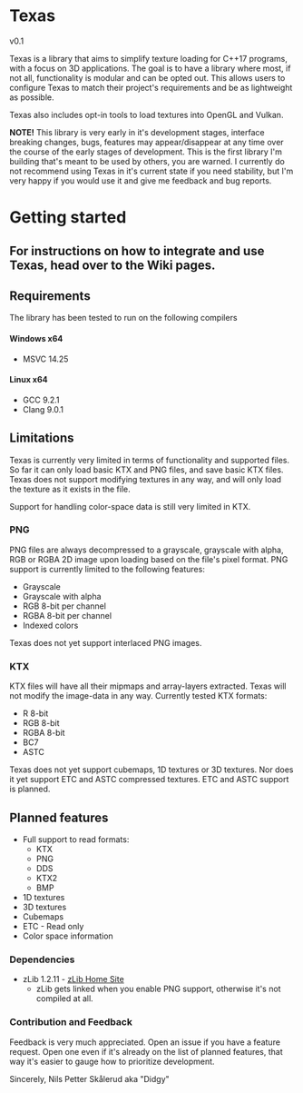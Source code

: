 # Texas
v0.1

Texas is a library that aims to simplify texture loading for C++17 programs, with a focus on 3D applications. The goal is to have a library where most, if not all, functionality is modular and can be opted out. This allows users to configure Texas to match their project's requirements and be as lightweight as possible.

Texas also includes opt-in tools to load textures into OpenGL and Vulkan.

**NOTE!** This library is very early in it's development stages, interface breaking changes, bugs, features may appear/disappear at any time over the course of the early stages of development. This is the first library I'm building that's meant to be used by others, you are warned. I currently do not recommend using Texas in it's current state if you need stability, but I'm very happy if you would use it and give me feedback and bug reports.

# Getting started
## For instructions on how to integrate and use Texas, head over to the Wiki pages.

## Requirements
The library has been tested to run on the following compilers
#### Windows x64
 - MSVC 14.25
#### Linux x64
 - GCC 9.2.1
 - Clang 9.0.1


## Limitations
Texas is currently very limited in terms of functionality and supported files. So far it can only load basic KTX and PNG files, and save basic KTX files. Texas does not support modifying textures in any way, and will only load the texture as it exists in the file.

Support for handling color-space data is still very limited in KTX.

    
### PNG
PNG files are always decompressed to a grayscale, grayscale with alpha, RGB or RGBA 2D image upon loading based on the file's pixel format. PNG support is currently limited to the following features:
 - Grayscale
 - Grayscale with alpha
 - RGB 8-bit per channel
 - RGBA 8-bit per channel
 - Indexed colors

Texas does not yet support interlaced PNG images.

### KTX
KTX files will have all their mipmaps and array-layers extracted. Texas will not modify the image-data in any way. Currently tested KTX formats:
 - R 8-bit
 - RGB 8-bit 
 - RGBA 8-bit
 - BC7
 - ASTC

Texas does not yet support cubemaps, 1D textures or 3D textures. Nor does it yet support ETC and ASTC compressed textures.
ETC and ASTC support is planned.

## Planned features
 - Full support to read formats:
	 - KTX
	 - PNG
	 - DDS
	 - KTX2
	 - BMP
 - 1D textures
 - 3D textures
 - Cubemaps
 - ETC - Read only
 - Color space information
 

### Dependencies
 - zLib 1.2.11 - [zLib Home Site](https://www.zlib.net/)
	 - zLib gets linked when you enable PNG support, otherwise it's not compiled at all.

### Contribution and Feedback
Feedback is very much appreciated.
Open an issue if you have a feature request. Open one even if it's already on the list of planned features, that way it's easier to gauge how to prioritize development.

Sincerely, Nils Petter Skålerud aka "Didgy"


